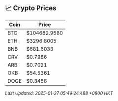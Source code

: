 ## 📈 Crypto Prices

| Coin | Price |
| ---- | ----- |
| BTC | $104682.9580 |
| ETH | $3296.8005 |
| BNB | $681.6033 |
| CRV | $0.7986 |
| ARB | $0.7021 |
| OKB | $54.5361 |
| DOGE | $0.3488 |

_Last Updated: 2025-01-27 05:49:24.488 +0800 HKT_